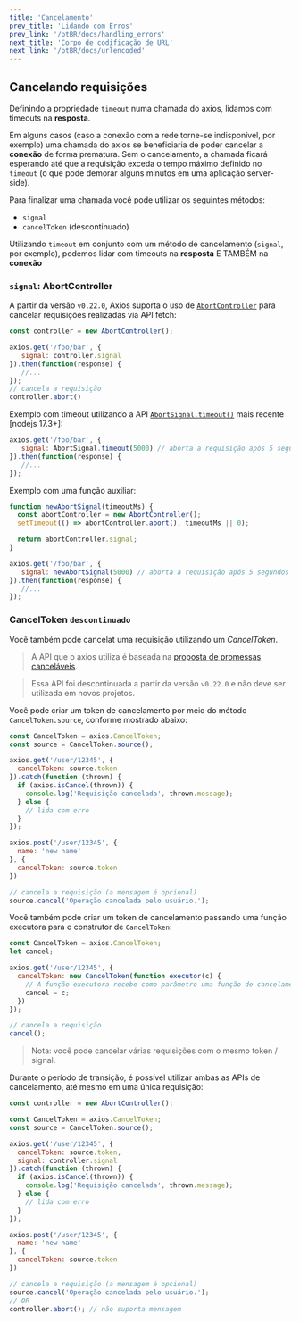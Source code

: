 ```yaml
---
title: 'Cancelamento'
prev_title: 'Lidando com Erros'
prev_link: '/ptBR/docs/handling_errors'
next_title: 'Corpo de codificação de URL'
next_link: '/ptBR/docs/urlencoded'
---
```


## Cancelando requisições

Definindo a propriedade `timeout` numa chamada do axios, lidamos com timeouts na **resposta**.

Em alguns casos (caso a conexão com a rede torne-se indisponível, por exemplo) uma chamada do axios se beneficiaria de poder cancelar a **conexão** de forma prematura. Sem o cancelamento, a chamada ficará esperando até que a requisição exceda o tempo máximo definido no `timeout` (o que pode demorar alguns minutos em uma aplicação server-side).

Para finalizar uma chamada você pode utilizar os seguintes métodos:
- `signal`
- `cancelToken` (descontinuado)

Utilizando `timeout` em conjunto com um método de cancelamento (`signal`, por exemplo), podemos lidar com timeouts na **resposta** E TAMBÉM na **conexão**

### `signal`: AbortController

A partir da versão `v0.22.0`, Axios suporta o uso de [`AbortController`](https://developer.mozilla.org/en-US/docs/Web/API/AbortController) para cancelar requisições realizadas via API fetch:

```js
const controller = new AbortController();

axios.get('/foo/bar', {
   signal: controller.signal
}).then(function(response) {
   //...
});
// cancela a requisição
controller.abort()
```

Exemplo com timeout utilizando a API [`AbortSignal.timeout()`](https://developer.mozilla.org/en-US/docs/Web/API/AbortSignal/timeout) mais recente [nodejs 17.3+]:
```js
axios.get('/foo/bar', {
   signal: AbortSignal.timeout(5000) // aborta a requisição após 5 segundos
}).then(function(response) {
   //...
});
```

Exemplo com uma função auxiliar: 
```js
function newAbortSignal(timeoutMs) {
  const abortController = new AbortController();
  setTimeout(() => abortController.abort(), timeoutMs || 0);

  return abortController.signal;
}

axios.get('/foo/bar', {
   signal: newAbortSignal(5000) // aborta a requisição após 5 segundos
}).then(function(response) {
   //...
});
```

### CancelToken `descontinuado`

Você também pode cancelat uma requisição utilizando um *CancelToken*.

> A API que o axios utiliza é baseada na [proposta de promessas canceláveis](https://github.com/tc39/proposal-cancelable-promises).

> Essa API foi descontinuada a partir da versão `v0.22.0` e não deve ser utilizada em novos projetos.

Você pode criar um token de cancelamento por meio do método `CancelToken.source`, conforme mostrado abaixo:

```js
const CancelToken = axios.CancelToken;
const source = CancelToken.source();

axios.get('/user/12345', {
  cancelToken: source.token
}).catch(function (thrown) {
  if (axios.isCancel(thrown)) {
    console.log('Requisição cancelada', thrown.message);
  } else {
    // lida com erro
  }
});

axios.post('/user/12345', {
  name: 'new name'
}, {
  cancelToken: source.token
})

// cancela a requisição (a mensagem é opcional)
source.cancel('Operação cancelada pelo usuário.');
```

Você também pode criar um token de cancelamento passando uma função executora para o construtor de `CancelToken`:

```js
const CancelToken = axios.CancelToken;
let cancel;

axios.get('/user/12345', {
  cancelToken: new CancelToken(function executor(c) {
    // A função executora recebe como parâmetro uma função de cancelamento
    cancel = c;
  })
});

// cancela a requisição
cancel();
```

> Nota: você pode cancelar várias requisições com o mesmo token / signal.

Durante o período de transição, é possível utilizar ambas as APIs de cancelamento, até mesmo em uma única requisição:

```js
const controller = new AbortController();

const CancelToken = axios.CancelToken;
const source = CancelToken.source();

axios.get('/user/12345', {
  cancelToken: source.token,
  signal: controller.signal
}).catch(function (thrown) {
  if (axios.isCancel(thrown)) {
    console.log('Requisição cancelada', thrown.message);
  } else {
    // lida com erro
  }
});

axios.post('/user/12345', {
  name: 'new name'
}, {
  cancelToken: source.token
})

// cancela a requisição (a mensagem é opcional)
source.cancel('Operação cancelada pelo usuário.');
// OR
controller.abort(); // não suporta mensagem
```